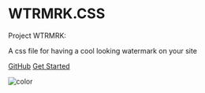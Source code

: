 <!-- _coverpage.md -->

# WTRMRK.CSS

 Project WTRMRK:
 
 A css file for having a cool looking watermark on your site

 
  
   

[GitHub](https://github.com/joplayxyz/wtrmrkcss)
[Get Started](#project-wtrmrkcss)

![color](#040404)